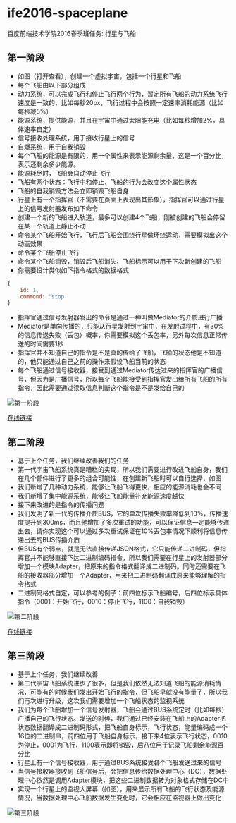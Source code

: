 # ife2016-spaceplane
百度前端技术学院2016春季班任务: 行星与飞船

## 第一阶段
- 如图（打开查看），创建一个虚拟宇宙，包括一个行星和飞船
- 每个飞船由以下部分组成
- 动力系统，可以完成飞行和停止飞行两个行为，暂定所有飞船的动力系统飞行速度是一致的，比如每秒20px，飞行过程中会按照一定速率消耗能源（比如每秒减5%）
- 能源系统，提供能源，并且在宇宙中通过太阳能充电（比如每秒增加2%，具体速率自定）
- 信号接收处理系统，用于接收行星上的信号
- 自爆系统，用于自我销毁
- 每个飞船的能源是有限的，用一个属性来表示能源剩余量，这是一个百分比，表示还剩余多少能源。
- 能源耗尽时，飞船会自动停止飞行
- 飞船有两个状态：飞行中和停止，飞船的行为会改变这个属性状态
- 飞船的自我销毁方法会立即销毁飞船自身
- 行星上有一个指挥官（不需要在页面上表现出其形象），指挥官可以通过行星上的信号发射器发布如下命令
- 创建一个新的飞船进入轨道，最多可以创建4个飞船，刚被创建的飞船会停留在某一个轨道上静止不动
- 命令某个飞船开始飞行，飞行后飞船会围绕行星做环绕运动，需要模拟出这个动画效果
- 命令某个飞船停止飞行
- 命令某个飞船销毁，销毁后飞船消失、飞船标示可以用于下次新创建的飞船
- 你需要设计类似如下指令格式的数据格式
```javascript
{
	id: 1,
	commond: 'stop'
}
```
- 指挥官通过信号发射器发出的命令是通过一种叫做Mediator的介质进行广播
- Mediator是单向传播的，只能从行星发射到宇宙中，在发射过程中，有30%的信息传送失败（丢包）概率，你需要模拟这个丢包率，另外每次信息正常传送的时间需要1秒
- 指挥官并不知道自己的指令是不是真的传给了飞船，飞船的状态他是不知道的，他只能通过自己之前的操作来假设飞船当前的状态
- 每个飞船通过信号接收器，接受到通过Mediator传达过来的指挥官的广播信号，但因为是广播信号，所以每个飞船能接受到指挥官发出给所有飞船的所有指令，因此需要通过读取信息判断这个指令是不是发给自己的

![第一阶段](http://7xrp04.com1.z0.glb.clouddn.com/task_2_26_1.jpg)

[在线链接](http://weirongxu.github.io/ife2016-spaceplane/#center1)

## 第二阶段
- 基于上个任务，我们继续改善我们的任务
- 第一代宇宙飞船系统真是糟糕的实现，所以我们需要进行改进飞船自身，我们在几个部件进行了更多的组合可能性，在创建新飞船时可以自行选择，如图
- 我们新增了几种动力系统，能够让飞船飞得更快，相应的能源消耗也会不同
- 我们新增了集中能源系统，能够让飞船能量补充能源速度越快
- 接下来改进的是指令的传播问题
- 我们发明了新一代的传播介质BUS，它的单次传播失败率降低到10%，传播速度提升到300ms，而且他增加了多次重试的功能，可以保证信息一定能够传递出去，请你实现这个可以通过多次重试保证在10%丢包率情况下顺利将信息传递出去的BUS传播介质
- 但BUS有个弱点，就是无法直接传递JSON格式，它只能传递二进制码，但指挥官并不能够直接下达二进制编码指令，所以我们需要在行星上的发射器部分增加一个模块Adapter，把原来的指令格式翻译成二进制码。同时还需要在飞船的接收器部分增加一个Adapter，用来把二进制码翻译成原来能够理解的指令格式
- 二进制码格式自定，可以参考的例子：前四位标示飞船编号，后四位标示具体指令（0001：开始飞行，0010：停止飞行，1100：自我销毁）

![第二阶段](http://7xrp04.com1.z0.glb.clouddn.com/task_2_27_1.jpg)

[在线链接](http://weirongxu.github.io/ife2016-spaceplane/#center2)

## 第三阶段
- 基于上个任务，我们继续改善
- 第二代宇宙飞船系统进步了很多，但是我们依然无法知道飞船的能源消耗情况，可能有的时候我们发出开始飞行的指令，但飞船早就没有能量了，所以我们再次进行升级，这次我们需要增加一个飞船状态的监视系统
- 我们为每个飞船增加一个信号发射器，飞船会通过BUS系统定时（比如每秒）广播自己的飞行状态。发送的时候，我们通过已经安装在飞船上的Adapter把状态数据翻译成二进制码形式，把飞船自身标示，飞行状态，能量编码成一个16位的二进制串，前四位用于飞船自身标示，接下来4位表示飞行状态，0010为停止，0001为飞行，1100表示即将销毁，后八位用于记录飞船剩余能源百分比
- 行星上有一个信号接收器，用于通过BUS系统接受各个飞船发送过来的信号
- 当信号接收器接收到飞船信号后，会把信息传给数据处理中心（DC），数据处理中心依然是调用Adapter模块，把这些二进制数据转为对象格式存储在DC中
- 实现一个行星上的监视大屏幕（如图），用来显示所有飞船的飞行状态及能源情况，当数据处理中心飞船数据发生变化时，它会相应在监视器上做出变化

![第三阶段](http://7xrp04.com1.z0.glb.clouddn.com/task_2_28_1.jpg)
